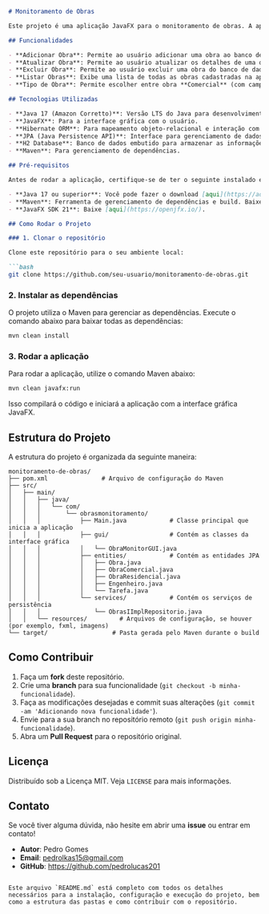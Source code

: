 
```markdown
# Monitoramento de Obras

Este projeto é uma aplicação JavaFX para o monitoramento de obras. A aplicação permite adicionar, atualizar, excluir e listar obras no banco de dados. As obras podem ser de dois tipos: **Comercial** ou **Residencial**, e a interface gráfica foi construída utilizando JavaFX. O projeto utiliza Hibernate para persistência de dados e Maven para gerenciamento de dependências.

## Funcionalidades

- **Adicionar Obra**: Permite ao usuário adicionar uma obra ao banco de dados, especificando o nome, descrição, endereço e tipo (Comercial ou Residencial).
- **Atualizar Obra**: Permite ao usuário atualizar os detalhes de uma obra já existente no banco de dados.
- **Excluir Obra**: Permite ao usuário excluir uma obra do banco de dados.
- **Listar Obras**: Exibe uma lista de todas as obras cadastradas na aplicação.
- **Tipo de Obra**: Permite escolher entre obra **Comercial** (com campo para empresa responsável) ou **Residencial** (com campo para número de apartamentos).

## Tecnologias Utilizadas

- **Java 17 (Amazon Corretto)**: Versão LTS do Java para desenvolvimento.
- **JavaFX**: Para a interface gráfica com o usuário.
- **Hibernate ORM**: Para mapeamento objeto-relacional e interação com o banco de dados.
- **JPA (Java Persistence API)**: Interface para gerenciamento de dados relacionais.
- **H2 Database**: Banco de dados embutido para armazenar as informações das obras.
- **Maven**: Para gerenciamento de dependências.

## Pré-requisitos

Antes de rodar a aplicação, certifique-se de ter o seguinte instalado em seu ambiente de desenvolvimento:

- **Java 17 ou superior**: Você pode fazer o download [aqui](https://adoptopenjdk.net/).
- **Maven**: Ferramenta de gerenciamento de dependências e build. Baixe [aqui](https://maven.apache.org/download.cgi).
- **JavaFX SDK 21**: Baixe [aqui](https://openjfx.io/).

## Como Rodar o Projeto

### 1. Clonar o repositório

Clone este repositório para o seu ambiente local:

```bash
git clone https://github.com/seu-usuario/monitoramento-de-obras.git
```

### 2. Instalar as dependências

O projeto utiliza o Maven para gerenciar as dependências. Execute o comando abaixo para baixar todas as dependências:

```bash
mvn clean install
```

### 3. Rodar a aplicação

Para rodar a aplicação, utilize o comando Maven abaixo:

```bash
mvn clean javafx:run
```

Isso compilará o código e iniciará a aplicação com a interface gráfica JavaFX.

## Estrutura do Projeto

A estrutura do projeto é organizada da seguinte maneira:

```
monitoramento-de-obras/
├── pom.xml               # Arquivo de configuração do Maven
├── src/
│   ├── main/
│   │   ├── java/
│   │   │   └── com/
│   │   │       └── obrasmonitoramento/
│   │   │           ├── Main.java            # Classe principal que inicia a aplicação
│   │   │           ├── gui/                 # Contém as classes da interface gráfica
│   │   │           │   └── ObraMonitorGUI.java
│   │   │           ├── entities/            # Contém as entidades JPA
│   │   │           │   ├── Obra.java
│   │   │           │   ├── ObraComercial.java
│   │   │           │   ├── ObraResidencial.java
│   │   │           │   ├── Engenheiro.java
│   │   │           │   └── Tarefa.java
│   │   │           └── services/            # Contém os serviços de persistência
│   │   │               └── ObrasIImplRepositorio.java
│   │   └── resources/         # Arquivos de configuração, se houver (por exemplo, fxml, imagens)
└── target/                  # Pasta gerada pelo Maven durante o build
```

## Como Contribuir

1. Faça um **fork** deste repositório.
2. Crie uma **branch** para sua funcionalidade (`git checkout -b minha-funcionalidade`).
3. Faça as modificações desejadas e commit suas alterações (`git commit -am 'Adicionando nova funcionalidade'`).
4. Envie para a sua branch no repositório remoto (`git push origin minha-funcionalidade`).
5. Abra um **Pull Request** para o repositório original.

## Licença

Distribuído sob a Licença MIT. Veja `LICENSE` para mais informações.

## Contato

Se você tiver alguma dúvida, não hesite em abrir uma **issue** ou entrar em contato!

- **Autor**: Pedro Gomes
- **Email**: pedrolkas15@gmail.com
- **GitHub**: https://github.com/pedrolucas201
```

Este arquivo `README.md` está completo com todos os detalhes necessários para a instalação, configuração e execução do projeto, bem como a estrutura das pastas e como contribuir com o repositório.
